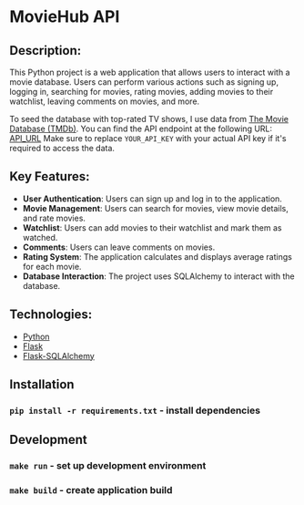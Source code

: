 # MovieHub API

## Description:

This Python project is a web application that allows users to interact with a movie database.
Users can perform various actions such as signing up, logging in, searching for movies, rating movies, adding movies to
their watchlist, leaving comments on movies, and more.

To seed the database with top-rated TV shows, I use data from [The Movie Database (TMDb)](https://www.themoviedb.org/).
You can find the API endpoint at the following
URL: [API_URL](https://api.themoviedb.org/3/tv/top_rated?api_key=YOUR_API_KEY)
Make sure to replace `YOUR_API_KEY` with your actual API key if it's required to access the data.

## Key Features:

- __User Authentication__: Users can sign up and log in to the application.
- __Movie Management__: Users can search for movies, view movie details, and rate movies.
- __Watchlist__: Users can add movies to their watchlist and mark them as watched.
- __Comments__: Users can leave comments on movies.
- __Rating System__: The application calculates and displays average ratings for each movie.
- __Database Interaction__: The project uses SQLAlchemy to interact with the database.

## Technologies:

- [Python](https://www.python.org/)
- [Flask](https://flask.palletsprojects.com/en/2.3.x/)
- [Flask-SQLAlchemy](https://flask-sqlalchemy.palletsprojects.com/en/3.1.x/)

## Installation

### `pip install -r requirements.txt` - install dependencies

## Development

### `make run` - set up development environment

### `make build` - create application build
